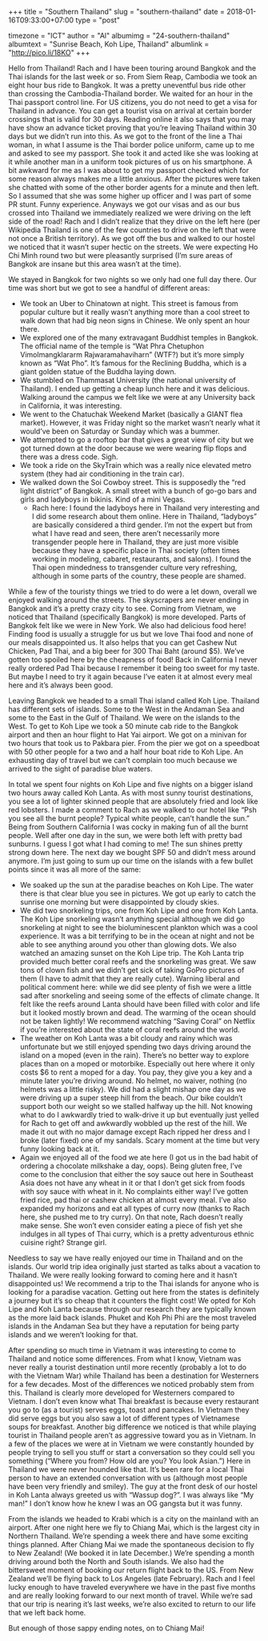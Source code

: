 +++
title = "Southern Thailand"
slug = "southern-thailand"
date = 2018-01-16T09:33:00+07:00
type = "post"

timezone = "ICT"
author = "Al"
albumimg = "24-southern-thailand"
albumtext = "Sunrise Beach, Koh Lipe, Thailand"
albumlink = "http://pico.li/18KO"
+++

Hello from Thailand! Rach and I have been touring around Bangkok and the Thai islands for the last week or so. From Siem Reap, Cambodia we took an eight hour bus ride to Bangkok. It was a pretty uneventful bus ride other than crossing the Cambodia-Thailand border. We waited for an hour in the Thai passport control line. For US citizens, you do not need to get a visa for Thailand in advance. You can get a tourist visa on arrival at certain border crossings that is valid for 30 days. Reading online it also says that you may have show an advance ticket proving that you’re leaving Thailand within 30 days but we didn’t run into this. As we got to the front of the line a Thai woman, in what I assume is the Thai border police uniform, came up to me and asked to see my passport. She took it and acted like she was looking at it while another man in a uniform took pictures of us on his smartphone. A bit awkward for me as I was about to get my passport checked which for some reason always makes me a little anxious. After the pictures were taken she chatted with some of the other border agents for a minute and then left. So I assumed that she was some higher up officer and I was part of some PR stunt. Funny experience. Anyways we got our visas and as our bus crossed into Thailand we immediately realized we were driving on the left side of the road! Rach and I didn’t realize that they drive on the left here (per Wikipedia Thailand is one of the few countries to drive on the left that were not once a British territory). As we got off the bus and walked to our hostel we noticed that it wasn’t super hectic on the streets. We were expecting Ho Chi Minh round two but were pleasantly surprised (I’m sure areas of Bangkok are insane but this area wasn’t at the time).

We stayed in Bangkok for two nights so we only had one full day there. Our time was short but we got to see a handful of different areas:

  * We took an Uber to Chinatown at night. This street is famous from popular culture but it really wasn’t anything more than a cool street to walk down that had big neon signs in Chinese. We only spent an hour there.
  * We explored one of the many extravagant Buddhist temples in Bangkok. The official name of the temple is “Wat Phra Chetuphon Vimolmangklararm Rajwaramahaviharn” (WTF?) but it’s more simply known as “Wat Pho”. It’s famous for the Reclining Buddha, which is a giant golden statue of the Buddha laying down.
  * We stumbled on Thammasat University (the national university of Thailand). I ended up getting a cheap lunch here and it was delicious. Walking around the campus we felt like we were at any University back in California, it was interesting.
  * We went to the Chatuchak Weekend Market (basically a GIANT flea market). However, it was Friday night so the market wasn’t nearly what it would’ve been on Saturday or Sunday which was a bummer.
  * We attempted to go a rooftop bar that gives a great view of city but we got turned down at the door because we were wearing flip flops and there was a dress code. Sigh.
  * We took a ride on the SkyTrain which was a really nice elevated metro system (they had air conditioning in the train car).
  * We walked down the Soi Cowboy street. This is supposedly the “red light district” of Bangkok. A small street with a bunch of go-go bars and girls and ladyboys in bikinis. Kind of a mini Vegas.
    * Rach here: I found the ladyboys here in Thailand very interesting and I did some research about them online. Here in Thailand, “ladyboys” are basically considered a third gender. I’m not the expert but from what I have read and seen, there aren’t necessarily more transgender people here in Thailand, they are just more visible because they have a specific place in Thai society (often times working in modeling, cabaret, restaurants, and salons). I found the Thai open mindedness to transgender culture very refreshing, although in some parts of the country, these people are shamed.

While a few of the touristy things we tried to do were a let down, overall we enjoyed walking around the streets. The skyscrapers are never ending in Bangkok and it’s a pretty crazy city to see. Coming from Vietnam, we noticed that Thailand (specifically Bangkok) is more developed. Parts of Bangkok felt like we were in New York. We also had delicious food here! Finding food is usually a struggle for us but we love Thai food and none of our meals disappointed us. It also helps that you can get Cashew Nut Chicken, Pad Thai, and a big beer for 300 Thai Baht (around $5). We’ve gotten too spoiled here by the cheapness of food! Back in California I never really ordered Pad Thai because I remember it being too sweet for my taste. But maybe I need to try it again because I’ve eaten it at almost every meal here and it’s always been good.

Leaving Bangkok we headed to a small Thai island called Koh Lipe. Thailand has different sets of islands. Some to the West in the Andaman Sea and some to the East in the Gulf of Thailand. We were on the islands to the West. To get to Koh Lipe we took a 50 minute cab ride to the Bangkok airport and then an hour flight to Hat Yai airport. We got on a minivan for two hours that took us to Pakbara pier. From the pier we got on a speedboat with 50 other people for a two and a half hour boat ride to Koh Lipe. An exhausting day of travel but we can’t complain too much because we arrived to the sight of paradise blue waters.

In total we spent four nights on Koh Lipe and five nights on a bigger island two hours away called Koh Lanta. As with most sunny tourist destinations, you see a lot of lighter skinned people that are absolutely fried and look like red lobsters. I made a comment to Rach as we walked to our hotel like “Psh you see all the burnt people? Typical white people, can’t handle the sun.” Being from Southern California I was cocky in making fun of all the burnt people. Well after one day in the sun, we were both left with pretty bad sunburns. I guess I got what I had coming to me! The sun shines pretty strong down here. The next day we bought SPF 50 and didn’t mess around anymore. I’m just going to sum up our time on the islands with a few bullet points since it was all more of the same:

  * We soaked up the sun at the paradise beaches on Koh Lipe. The water there is that clear blue you see in pictures. We got up early to catch the sunrise one morning but were disappointed by cloudy skies.
  * We did two snorkeling trips, one from Koh Lipe and one from Koh Lanta. The Koh Lipe snorkeling wasn’t anything special although we did go snorkeling at night to see the bioluminescent plankton which was a cool experience. It was a bit terrifying to be in the ocean at night and not be able to see anything around you other than glowing dots. We also watched an amazing sunset on the Koh Lipe trip. The Koh Lanta trip provided much better coral reefs and the snorkeling was great. We saw tons of clown fish and we didn’t get sick of taking GoPro pictures of them (I have to admit that they are really cute). Warning liberal and political comment here: while we did see plenty of fish we were a little sad after snorkeling and seeing some of the effects of climate change. It felt like the reefs around Lanta should have been filled with color and life but it looked mostly brown and dead. The warming of the ocean should not be taken lightly! We recommend watching “Saving Coral” on Netflix if you’re interested about the state of coral reefs around the world.
  * The weather on Koh Lanta was a bit cloudy and rainy which was unfortunate but we still enjoyed spending two days driving around the island on a moped (even in the rain). There’s no better way to explore places than on a moped or motorbike. Especially out here where it only costs $6 to rent a moped for a day. You pay, they give you a key and a minute later you’re driving around. No helmet, no waiver, nothing (no helmets was a little risky). We did had a slight mishap one day as we were driving up a super steep hill from the beach. Our bike couldn’t support both our weight so we stalled halfway up the hill. Not knowing what to do I awkwardly tried to walk-drive it up but eventually just yelled for Rach to get off and awkwardly wobbled up the rest of the hill. We made it out with no major damage except Rach ripped her dress and I broke (later fixed) one of my sandals. Scary moment at the time but very funny looking back at it.
  * Again we enjoyed all of the food we ate here (I got us in the bad habit of ordering a chocolate milkshake a day, oops). Being gluten free, I’ve come to the conclusion that either the soy sauce out here in Southeast Asia does not have any wheat in it or that I don’t get sick from foods with soy sauce with wheat in it. No complaints either way! I’ve gotten fried rice, pad thai or cashew chicken at almost every meal. I’ve also expanded my horizons and eat all types of curry now (thanks to Rach here, she pushed me to try curry). On that note, Rach doesn’t really make sense. She won’t even consider eating a piece of fish yet she indulges in all types of Thai curry, which is a pretty adventurous ethnic cuisine right? Strange girl.

Needless to say we have really enjoyed our time in Thailand and on the islands. Our world trip idea originally just started as talks about a vacation to Thailand. We were really looking forward to coming here and it hasn’t disappointed us! We recommend a trip to the Thai islands for anyone who is looking for a paradise vacation. Getting out here from the states is definitely a journey but it’s so cheap that it counters the flight cost! We opted for Koh Lipe and Koh Lanta because through our research they are typically known as the more laid back islands. Phuket and Koh Phi Phi are the most traveled islands in the Andaman Sea but they have a reputation for being party islands and we weren’t looking for that.

After spending so much time in Vietnam it was interesting to come to Thailand and notice some differences. From what I know, Vietnam was never really a tourist destination until more recently (probably a lot to do with the Vietnam War) while Thailand has been a destination for Westerners for a few decades. Most of the differences we noticed probably stem from this. Thailand is clearly more developed for Westerners compared to Vietnam. I don’t even know what Thai breakfast is because every restaurant you go to (as a tourist) serves eggs, toast and pancakes. In Vietnam they did serve eggs but you also saw a lot of different types of Vietnamese soups for breakfast. Another big difference we noticed is that while playing tourist in Thailand people aren’t as aggressive toward you as in Vietnam. In a few of the places we were at in Vietnam we were constantly hounded by people trying to sell you stuff or start a conversation so they could sell you something (“Where you from? How old are you? You look Asian.”) Here in Thailand we were never hounded like that. It’s been rare for a local Thai person to have an extended conversation with us (although most people have been very friendly and smiley). The guy at the front desk of our hostel in Koh Lanta always greeted us with “Wassup dog?”. I was always like “My man!” I don’t know how he knew I was an OG gangsta but it was funny.

From the islands we headed to Krabi which is a city on the mainland with an airport. After one night here we fly to Chiang Mai, which is the largest city in Northern Thailand. We’re spending a week there and have some exciting things planned. After Chiang Mai we made the spontaneous decision to fly to New Zealand! (We booked it in late December.) We’re spending a month driving around both the North and South islands. We also had the bittersweet moment of booking our return flight back to the US. From New Zealand we’ll be flying back to Los Angeles (late February). Rach and I feel lucky enough to have traveled everywhere we have in the past five months and are really looking forward to our next month of travel. While we’re sad that our trip is nearing it’s last weeks, we’re also excited to return to our life that we left back home.

But enough of those sappy ending notes, on to Chiang Mai!
